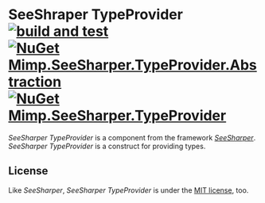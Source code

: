 # SeeShraper TypeProvider [![build and test](https://img.shields.io/github/workflow/status/DavenaHack/SeeSharper.TypeProvider/build%20and%20test?label=build%20and%20test&logo=github)](https://github.com/DavenaHack/SeeSharper.TypeProvider/actions/workflows/BuildAndTest.yml) [![NuGet Mimp.SeeSharper.TypeProvider.Abstraction](https://img.shields.io/nuget/v/Mimp.SeeSharper.TypeProvider.Abstraction?label=Mimp.SeeSharper.TypeProvider.Abstraction&logo=nuget)](https://www.nuget.org/packages/Mimp.SeeSharper.TypeProvider.Abstraction/) [![NuGet Mimp.SeeSharper.TypeProvider](https://img.shields.io/nuget/v/Mimp.SeeSharper.TypeProvider?label=Mimp.SeeSharper.TypeProvider&logo=nuget)](https://www.nuget.org/packages/Mimp.SeeSharper.TypeProvider/)

*SeeSharper TypeProvider* is a component from the framework *[SeeSharper](https://github.com/DavenaHack/SeeSharper)*. *SeeSharper TypeProvider* is a construct for providing types.


## License
Like *SeeSharper*, *SeeSharper TypeProvider* is under the [MIT license](https://github.com/DavenaHack/SeeSharper.TypeProvider/blob/master/LICENSE), too.
